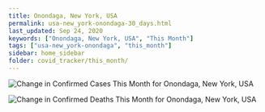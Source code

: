 ```yaml
---
title: Onondaga, New York, USA
permalink: usa-new_york-onondaga-30_days.html
last_updated: Sep 24, 2020
keywords: ["Onondaga, New York, USA", "This Month"]
tags: ["usa-new_york-onondaga", "this_month"]
sidebar: home_sidebar
folder: covid_tracker/this_month/
---
```


![Change in Confirmed Cases This Month for Onondaga, New York, USA](images/graphs/usa-new_york-onondaga-delta_confirmed-30_days_graph.png)

![Change in Confirmed Deaths This Month for Onondaga, New York, USA](images/graphs/usa-new_york-onondaga-delta_deaths-30_days_graph.png)
